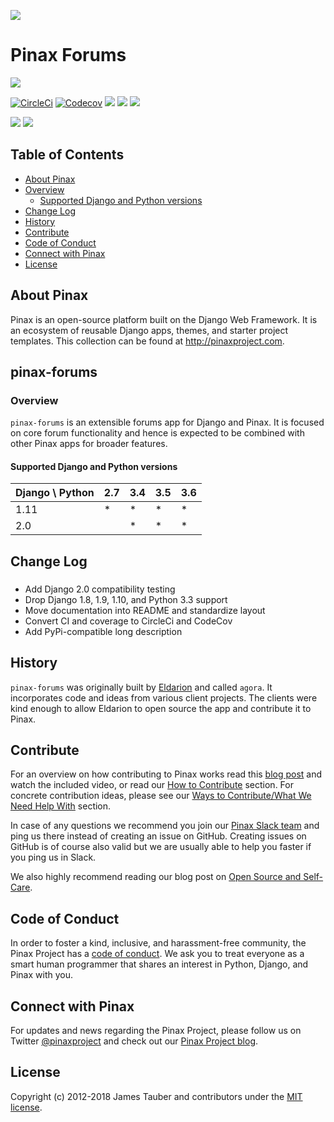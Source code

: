 ![](http://pinaxproject.com/pinax-design/patches/pinax-forums.svg)

# Pinax Forums

[![](https://img.shields.io/pypi/v/pinax-forums.svg)](https://pypi.python.org/pypi/pinax-forums/)

[![CircleCi](https://img.shields.io/circleci/project/github/pinax/pinax-forums.svg)](https://circleci.com/gh/pinax/pinax-forums)
[![Codecov](https://img.shields.io/codecov/c/github/pinax/pinax-forums.svg)](https://codecov.io/gh/pinax/pinax-forums)
[![](https://img.shields.io/github/contributors/pinax/pinax-forums.svg)](https://github.com/pinax/pinax-forums/graphs/contributors)
[![](https://img.shields.io/github/issues-pr/pinax/pinax-forums.svg)](https://github.com/pinax/pinax-forums/pulls)
[![](https://img.shields.io/github/issues-pr-closed/pinax/pinax-forums.svg)](https://github.com/pinax/pinax-forums/pulls?q=is%3Apr+is%3Aclosed)

[![](http://slack.pinaxproject.com/badge.svg)](http://slack.pinaxproject.com/)
[![](https://img.shields.io/badge/license-MIT-blue.svg)](https://opensource.org/licenses/MIT)


## Table of Contents

* [About Pinax](#about-pinax)
* [Overview](#overview)
  * [Supported Django and Python versions](#supported-django-and-python-versions)
* [Change Log](#change-log)
* [History](#history)
* [Contribute](#contribute)
* [Code of Conduct](#code-of-conduct)
* [Connect with Pinax](#connect-with-pinax)
* [License](#license)

## About Pinax

Pinax is an open-source platform built on the Django Web Framework. It is an ecosystem of reusable
Django apps, themes, and starter project templates. This collection can be found at http://pinaxproject.com.

## pinax-forums

### Overview

`pinax-forums` is an extensible forums app for Django and Pinax. It is focused
on core forum functionality and hence is expected to be combined with other
Pinax apps for broader features.

#### Supported Django and Python versions

Django \ Python | 2.7 | 3.4 | 3.5 | 3.6
--------------- | --- | --- | --- | ---
1.11 |  *  |  *  |  *  |  *  
2.0  |     |  *  |  *  |  *


## Change Log

### 

* Add Django 2.0 compatibility testing
* Drop Django 1.8, 1.9, 1.10, and Python 3.3 support
* Move documentation into README and standardize layout
* Convert CI and coverage to CircleCi and CodeCov
* Add PyPi-compatible long description


## History

`pinax-forums` was originally built by [Eldarion](http://eldarion.com) and
called `agora`. It incorporates code and ideas from various client projects.
The clients were kind enough to allow Eldarion to open source the app and
contribute it to Pinax.


## Contribute

For an overview on how contributing to Pinax works read this [blog post](http://blog.pinaxproject.com/2016/02/26/recap-february-pinax-hangout/)
and watch the included video, or read our [How to Contribute](http://pinaxproject.com/pinax/how_to_contribute/) section.
For concrete contribution ideas, please see our
[Ways to Contribute/What We Need Help With](http://pinaxproject.com/pinax/ways_to_contribute/) section.

In case of any questions we recommend you join our [Pinax Slack team](http://slack.pinaxproject.com)
and ping us there instead of creating an issue on GitHub. Creating issues on GitHub is of course
also valid but we are usually able to help you faster if you ping us in Slack.

We also highly recommend reading our blog post on [Open Source and Self-Care](http://blog.pinaxproject.com/2016/01/19/open-source-and-self-care/).


## Code of Conduct

In order to foster a kind, inclusive, and harassment-free community, the Pinax Project
has a [code of conduct](http://pinaxproject.com/pinax/code_of_conduct/).
We ask you to treat everyone as a smart human programmer that shares an interest in Python, Django, and Pinax with you.


## Connect with Pinax

For updates and news regarding the Pinax Project, please follow us on Twitter [@pinaxproject](https://twitter.com/pinaxproject)
and check out our [Pinax Project blog](http://blog.pinaxproject.com).


## License

Copyright (c) 2012-2018 James Tauber and contributors under the [MIT license](https://opensource.org/licenses/MIT).
